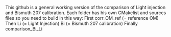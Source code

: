 This github is a general working version of the comparison of Light injection and Bismuth 207 calibration.
Each folder has his own CMakelist and sources files so you need to build in this way:
First corr_OM_ref (= reference OM)
Then Li (= Light Injection)
Bi (= Bismuth 207 calibration)
Finally comparison_Bi_Li

